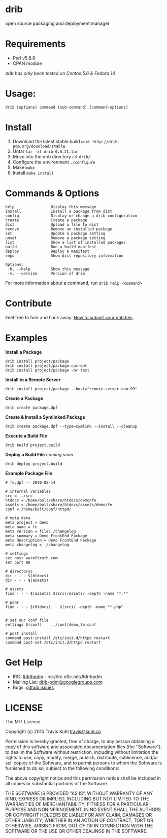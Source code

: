 # drib
open source packaging and deployment manager

# Requirements
* Perl v5.8.8
* CPAN module

_drib has only been tested on Centos 5.6 & Fedora 14_

# Usage: 
	drib [options] command [sub-command] [command-options]

# Install 
1. Download the latest stable build `wget http://drib-pdm.org/download/stable`
2. Untar `tar -xf drib-0.6.21.tar`
3. Move into the drib directory `cd drib/`
4. Configure the environment `./configure`
5. Make `make`
6. Install `make install`

# Commands &amp; Options
	help                Display this message
	install             Install a package from dist
	config              Display or change a drib configuration
	create              Create a package
	dist				Upload a file to dist
	remove              Remove an installed package
	set                 Update a package setting
	unset               Remove a package setting
	list                Show a list of installed packages
	build				Run a build manifest
	deploy				Deploy a manifest
	repo				Show dist repository information

	Options:
	 -h, --help         Show this message
	 -v, --version      Version of drib

For more information about a command, run `drib help <command>`

# Contribute
Feel free to fork and hack away. [How to submit your patches](http://drib-pdm.org/contribute)

# Examples

**Install a Package**

	drib install project/package
	drib install project/package-current
	drib install project/package -br test
	
**Install to a Remote Server**

	drib install project/package --host="remote.server.com:99"

**Create a Package**
	
	drib create package.dpf
	
**Create & Install a Symlinked Package**

	drib create package.dpf --type=symlink --install --cleanup
	
**Execute a Build File**
	
	drib build project.build
	
**Deploy a Build File**
_coming soon_
	
	drib deploy project.build


**Example Package File**

	# fe.dpf -- 2010-05-14		
	
	# internal variables
	src = ../src
	htdocs = /home/bolt/share/htdocs/demo/fe
	assets = /home/bolt/share/htdocs/assets/demo/fe
	conf = /home/bolt/conf/httpd/
	
	# meta data
	meta project = demo
	meta name = fe
	meta version = file:./changelog
	meta summary = Demo FrontEnd Package
	meta description = Demo FrontEnd Package
	meta changelog = ./changelog
	
	# settings
	set host waroftruth.com
	set port 80
	
	# directorys
	dir - - - $(htdocs)
	dir - - - $(assets)
	
	# assets
	find - - - $(assets) $(src)/assets/ -depth -name "*.*"
	
	# pear
	find - - - $(htdocs)	$(src)/ -depth -name "*.php" 
	
	
	# set our conf file
	settings $(conf)	../conf/demo_fe.conf
	
	# post install
	command post-install /etc/init.d/httpd restart
	command post-set /etc/init.d/httpd restart

# Get Help
* IRC: [#dribpdm](irc://irc.oftc.net/#dribpdm) - irc://irc.oftc.net/#dribpdm
* Mailing List: [drib-pdm@googlegroups.com](http://groups.google.com/group/drib-pdm)
* Bugs: [github issues](https://github.com/traviskuhl/drib/issues)

# LICENSE

The MIT License

Copyright (c) 2010 Travis Kuhl travis@kuhl.co

Permission is hereby granted, free of charge, to any person obtaining a copy of this software and associated documentation files (the "Software"), to deal in the Software without restriction, including without limitation the rights to use, copy, modify, merge, publish, distribute, sublicense, and/or sell copies of the Software, and to permit persons to whom the Software is furnished to do so, subject to the following conditions:

The above copyright notice and this permission notice shall be included in all copies or substantial portions of the Software.

THE SOFTWARE IS PROVIDED "AS IS", WITHOUT WARRANTY OF ANY KIND, EXPRESS OR IMPLIED, INCLUDING BUT NOT LIMITED TO THE WARRANTIES OF MERCHANTABILITY, FITNESS FOR A PARTICULAR PURPOSE AND NONINFRINGEMENT. IN NO EVENT SHALL THE AUTHORS OR COPYRIGHT HOLDERS BE LIABLE FOR ANY CLAIM, DAMAGES OR OTHER LIABILITY, WHETHER IN AN ACTION OF CONTRACT, TORT OR OTHERWISE, ARISING FROM, OUT OF OR IN CONNECTION WITH THE SOFTWARE OR THE USE OR OTHER DEALINGS IN THE SOFTWARE.